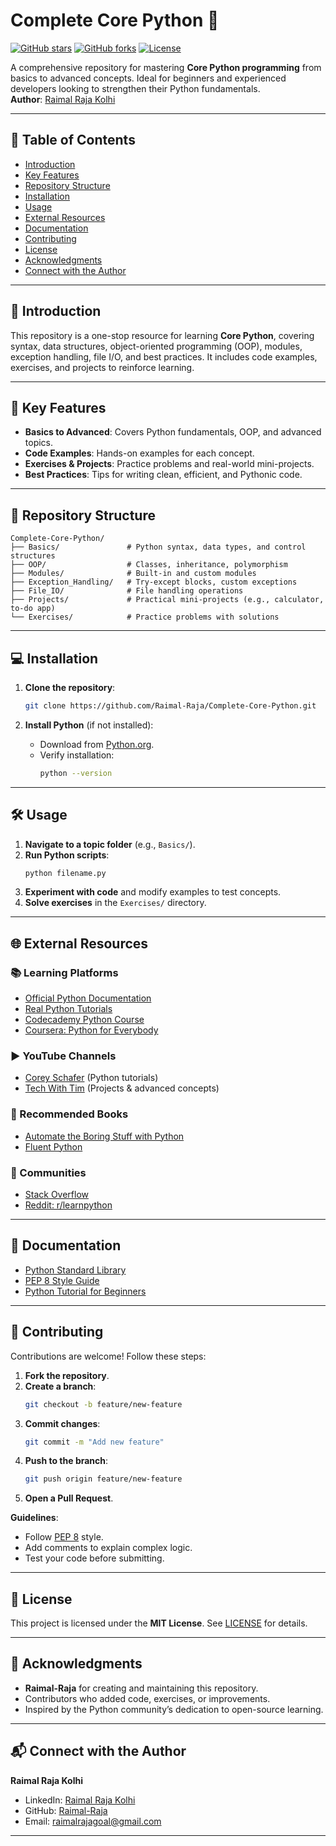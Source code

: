 # Complete Core Python 🐍

[![GitHub stars](https://img.shields.io/github/stars/Raimal-Raja/Complete-Core-Python?style=social)](https://github.com/Raimal-Raja/Complete-Core-Python/stargazers)
[![GitHub forks](https://img.shields.io/github/forks/Raimal-Raja/Complete-Core-Python?style=social)](https://github.com/Raimal-Raja/Complete-Core-Python/network/members)
[![License](https://img.shields.io/badge/License-MIT-blue)](https://opensource.org/licenses/MIT)

A comprehensive repository for mastering **Core Python programming** from basics to advanced concepts. Ideal for beginners and experienced developers looking to strengthen their Python fundamentals.  
**Author**: [Raimal Raja Kolhi](https://www.linkedin.com/in/raimal-raja-kolhi-9422351b6/?originalSubdomain=pk)

---

## 📖 Table of Contents
- [Introduction](#-introduction)
- [Key Features](#-key-features)
- [Repository Structure](#-repository-structure)
- [Installation](#-installation)
- [Usage](#-usage)
- [External Resources](#-external-resources)
- [Documentation](#-documentation)
- [Contributing](#-contributing)
- [License](#-license)
- [Acknowledgments](#-acknowledgments)
- [Connect with the Author](#-connect-with-the-author)

---

## 🚀 Introduction

This repository is a one-stop resource for learning **Core Python**, covering syntax, data structures, object-oriented programming (OOP), modules, exception handling, file I/O, and best practices. It includes code examples, exercises, and projects to reinforce learning.

---

## 🔑 Key Features
- **Basics to Advanced**: Covers Python fundamentals, OOP, and advanced topics.
- **Code Examples**: Hands-on examples for each concept.
- **Exercises & Projects**: Practice problems and real-world mini-projects.
- **Best Practices**: Tips for writing clean, efficient, and Pythonic code.

---

## 📂 Repository Structure

```
Complete-Core-Python/
├── Basics/               # Python syntax, data types, and control structures
├── OOP/                  # Classes, inheritance, polymorphism
├── Modules/              # Built-in and custom modules
├── Exception_Handling/   # Try-except blocks, custom exceptions
├── File_IO/              # File handling operations
├── Projects/             # Practical mini-projects (e.g., calculator, to-do app)
└── Exercises/            # Practice problems with solutions
```

---

## 💻 Installation

1. **Clone the repository**:
   ```bash
   git clone https://github.com/Raimal-Raja/Complete-Core-Python.git
   ```

2. **Install Python** (if not installed):
   - Download from [Python.org](https://www.python.org/downloads/).
   - Verify installation:
     ```bash
     python --version
     ```

---

## 🛠️ Usage

1. **Navigate to a topic folder** (e.g., `Basics/`).
2. **Run Python scripts**:
   ```bash
   python filename.py
   ```
3. **Experiment with code** and modify examples to test concepts.
4. **Solve exercises** in the `Exercises/` directory.

---

## 🌐 External Resources

### 📚 Learning Platforms
- [Official Python Documentation](https://docs.python.org/3/)
- [Real Python Tutorials](https://realpython.com/)
- [Codecademy Python Course](https://www.codecademy.com/learn/learn-python-3)
- [Coursera: Python for Everybody](https://www.coursera.org/specializations/python)

### ▶️ YouTube Channels
- [Corey Schafer](https://www.youtube.com/c/CoreySchafer) (Python tutorials)
- [Tech With Tim](https://www.youtube.com/c/TechWithTim) (Projects & advanced concepts)

### 📖 Recommended Books
- [Automate the Boring Stuff with Python](https://automatetheboringstuff.com/)
- [Fluent Python](https://www.oreilly.com/library/view/fluent-python/9781491946237/)

### 💬 Communities
- [Stack Overflow](https://stackoverflow.com/questions/tagged/python)
- [Reddit: r/learnpython](https://www.reddit.com/r/learnpython/)

---

## 📄 Documentation
- [Python Standard Library](https://docs.python.org/3/library/)
- [PEP 8 Style Guide](https://www.python.org/dev/peps/pep-0008/)
- [Python Tutorial for Beginners](https://docs.python.org/3/tutorial/index.html)

---

## 🤝 Contributing

Contributions are welcome! Follow these steps:
1. **Fork the repository**.
2. **Create a branch**:
   ```bash
   git checkout -b feature/new-feature
   ```
3. **Commit changes**:
   ```bash
   git commit -m "Add new feature"
   ```
4. **Push to the branch**:
   ```bash
   git push origin feature/new-feature
   ```
5. **Open a Pull Request**.

**Guidelines**:
- Follow [PEP 8](https://www.python.org/dev/peps/pep-0008/) style.
- Add comments to explain complex logic.
- Test your code before submitting.

---

## 📜 License

This project is licensed under the **MIT License**. See [LICENSE](LICENSE) for details.

---

## 🙏 Acknowledgments

- **Raimal-Raja** for creating and maintaining this repository.
- Contributors who added code, exercises, or improvements.
- Inspired by the Python community’s dedication to open-source learning.

---

## 📬 Connect with the Author

**Raimal Raja Kolhi**  
- LinkedIn: [Raimal Raja Kolhi](https://www.linkedin.com/in/raimal-raja-kolhi-9422351b6/?originalSubdomain=pk)  
- GitHub: [Raimal-Raja](https://github.com/Raimal-Raja)  
- Email: [raimalrajagoal@gmail.com](mailto:raimalrajagoal@gmail.com)

---
